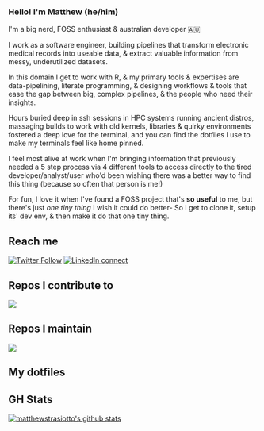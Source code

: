 ### Hello! I'm Matthew (he/him)

I'm a big nerd, FOSS enthusiast & australian developer :australia:

I work as a software engineer, building pipelines that transform electronic medical records into useable data, & extract valuable information from messy, underutilized datasets. 

In this domain I get to work with R, & my primary tools & expertises are data-pipelining, literate programming, & designing workflows & tools that ease the gap between big, complex pipelines, & the people who need their insights.

Hours buried deep in ssh sessions in HPC systems running ancient distros, massaging builds to work with old kernels, libraries & quirky environments fostered a deep love for the terminal, and you can find the dotfiles I use to make my terminals feel like home pinned.

I feel most alive at work when I'm bringing information that previously needed a 5 step process via 4 different tools to access directly to the tired developer/analyst/user who'd been wishing there was a better way to find this thing (because so often that person is me!)

For fun, I love it when I've found a FOSS project that's **so useful** to me, but there's just *one tiny thing* I wish it could do better- So I get to clone it, setup its' dev env, & then make it do that one tiny thing.

## Reach me

[![Twitter Follow](https://img.shields.io/twitter/follow/Mstrasiotto?color=%231DA1F2&label=Follow%20me&logo=Twitter&style=for-the-badge)](https://twitter.com/Mstrasiotto)
[![LinkedIn connect](https://img.shields.io/static/v1?color=%231DA1F2&label=Connect&message=%20&style=for-the-badge&logo=LinkedIn)](https://www.linkedin.com/in/matthewstrasiotto)

## Repos I contribute to

<a href="https://github.com/krisives/cronnit.us">
<img align="center" src="https://github-readme-stats.vercel.app/api/pin/?username=krisives&repo=cronnit.us&theme=dark&show_owner=true" />
</a>

## Repos I maintain

<a href="https://github.com/matthewstrasiotto/mandrake">
  <img align="center" src="https://github-readme-stats.vercel.app/api/pin/?username=matthewstrasiotto&repo=mandrake&theme=dark&show_owner=true" />
</a>

## My dotfiles


## GH Stats

[![matthewstrasiotto's github stats](https://github-readme-stats.vercel.app/api?username=matthewstrasiotto&show_icons=true&theme=dark)](https://github.com/anuraghazra/github-readme-stats)
<!--
**matthewstrasiotto/matthewstrasiotto** is a ✨ _special_ ✨ repository because its `README.md` (this file) appears on your GitHub profile.

Here are some ideas to get you started:

- 🔭 I’m currently working on ...
- 🌱 I’m currently learning ...
- 👯 I’m looking to collaborate on ...
- 🤔 I’m looking for help with ...
- 💬 Ask me about ...
- 📫 How to reach me: ...
- 😄 Pronouns: ...
- ⚡ Fun fact: ...
-->
